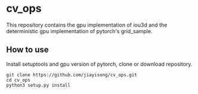 # cv_ops
This repository contains the gpu implementation of iou3d and the deterministic gpu implementation of pytorch's grid_sample.
## How to use
Install setuptools and gpu version of pytorch, clone or download repository.
```shell
git clone https://github.com/jiayisong/cv_ops.git
cd cv_ops
python3 setup.py install
```
